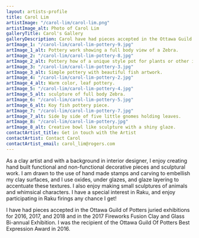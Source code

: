 ```yaml
---
layout: artists-profile
title: Carol Lim
artistImage: "/carol-lim/carol-lim.png"
artistImage_alt: Photo of Carol Lim
galleryTitle: Carol's Gallery
galleryDescription: Carol have had pieces accepted in the Ottawa Guild of Potters juried exhibitions for 2016, 2017, and 2018
artImage_1: "/carol-lim/carol-lim-pottery-9.jpg"
artImage_1_alt: Pottery work showing a full body view of a Zebra.
artImage_2: "/carol-lim/carol-lim-pottery-8.jpg"
artImage_2_alt: Pottery how of a unique style pot for plants or other items.
artImage_3: "/carol-lim/carol-lim-pottery-3.jpg"
artImage_3_alt: Simple pottery with beautiful fish artwork.
artImage_4: "/carol-lim/carol-lim-pottery-2.jpg"
artImage_4_alt: Warm color, leaf pottery.
artImage_5: "/carol-lim/carol-lim-pottery-4.jpg"
artImage_5_alt: sculpture of full body Zebra.
artImage_6: "/carol-lim/carol-lim-pottery-5.jpg"
artImage_6_alt: Koy fish pottery piece.
artImage_7: "/carol-lim/carol-lim-pottery-7.jpg"
artImage_7_alt: Side by side of five little gnomes holding leaves.
artImage_8: "/carol-lim/carol-lim-pottery.jpg"
artImage_8_alt: Creative bowl like sculpture with a shiny glaze.
contactArtist_title: Get in touch with the Artist
contactArtist: Contact Carol
contactArtist_email: carol_lim@rogers.com
---
```


As a clay artist and with a background in interior designer, I enjoy creating hand built functional and non-functional decorative pieces and sculptural work.  I am drawn to the use of hand made stamps and carving to embellish my clay surfaces, and I use oxides, under glazes, and glaze layering to accentuate these textures.  I also enjoy making small sculptures of animals and whimsical characters. I have a special interest in Raku, and enjoy participating in Raku firings any chance I get!

I have had pieces accepted in the Ottawa Guild of Potters juried exhibitions for 2016, 2017, and 2018 and in the 2017 Fireworks Fusion Clay and Glass Bi-annual Exhibition.  I was the recipient of the Ottawa Guild Of Potters Best Expression Award in 2016.
